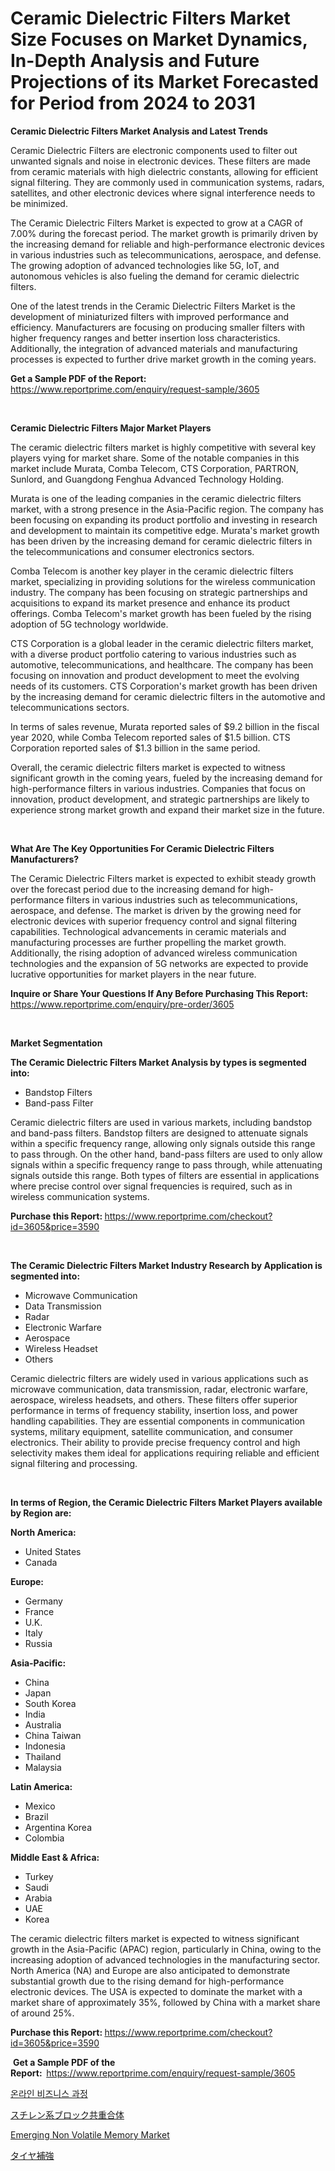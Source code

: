 <p><h1>Ceramic Dielectric Filters Market Size Focuses on Market Dynamics, In-Depth Analysis and Future Projections of its Market Forecasted for Period from 2024 to 2031</h1></p><p><strong>Ceramic Dielectric Filters Market Analysis and Latest Trends</strong></p>
<p><p>Ceramic Dielectric Filters are electronic components used to filter out unwanted signals and noise in electronic devices. These filters are made from ceramic materials with high dielectric constants, allowing for efficient signal filtering. They are commonly used in communication systems, radars, satellites, and other electronic devices where signal interference needs to be minimized.</p><p>The Ceramic Dielectric Filters Market is expected to grow at a CAGR of 7.00% during the forecast period. The market growth is primarily driven by the increasing demand for reliable and high-performance electronic devices in various industries such as telecommunications, aerospace, and defense. The growing adoption of advanced technologies like 5G, IoT, and autonomous vehicles is also fueling the demand for ceramic dielectric filters.</p><p>One of the latest trends in the Ceramic Dielectric Filters Market is the development of miniaturized filters with improved performance and efficiency. Manufacturers are focusing on producing smaller filters with higher frequency ranges and better insertion loss characteristics. Additionally, the integration of advanced materials and manufacturing processes is expected to further drive market growth in the coming years.</p></p>
<p><strong>Get a Sample PDF of the Report:&nbsp;</strong> <a href="https://www.reportprime.com/enquiry/request-sample/3605">https://www.reportprime.com/enquiry/request-sample/3605</a></p>
<p>&nbsp;</p>
<p><strong>Ceramic Dielectric Filters Major Market Players</strong></p>
<p><p>The ceramic dielectric filters market is highly competitive with several key players vying for market share. Some of the notable companies in this market include Murata, Comba Telecom, CTS Corporation, PARTRON, Sunlord, and Guangdong Fenghua Advanced Technology Holding.</p><p>Murata is one of the leading companies in the ceramic dielectric filters market, with a strong presence in the Asia-Pacific region. The company has been focusing on expanding its product portfolio and investing in research and development to maintain its competitive edge. Murata's market growth has been driven by the increasing demand for ceramic dielectric filters in the telecommunications and consumer electronics sectors.</p><p>Comba Telecom is another key player in the ceramic dielectric filters market, specializing in providing solutions for the wireless communication industry. The company has been focusing on strategic partnerships and acquisitions to expand its market presence and enhance its product offerings. Comba Telecom's market growth has been fueled by the rising adoption of 5G technology worldwide.</p><p>CTS Corporation is a global leader in the ceramic dielectric filters market, with a diverse product portfolio catering to various industries such as automotive, telecommunications, and healthcare. The company has been focusing on innovation and product development to meet the evolving needs of its customers. CTS Corporation's market growth has been driven by the increasing demand for ceramic dielectric filters in the automotive and telecommunications sectors.</p><p>In terms of sales revenue, Murata reported sales of $9.2 billion in the fiscal year 2020, while Comba Telecom reported sales of $1.5 billion. CTS Corporation reported sales of $1.3 billion in the same period.</p><p>Overall, the ceramic dielectric filters market is expected to witness significant growth in the coming years, fueled by the increasing demand for high-performance filters in various industries. Companies that focus on innovation, product development, and strategic partnerships are likely to experience strong market growth and expand their market size in the future.</p></p>
<p>&nbsp;</p>
<p><strong>What Are The Key Opportunities For Ceramic Dielectric Filters Manufacturers?</strong></p>
<p><p>The Ceramic Dielectric Filters market is expected to exhibit steady growth over the forecast period due to the increasing demand for high-performance filters in various industries such as telecommunications, aerospace, and defense. The market is driven by the growing need for electronic devices with superior frequency control and signal filtering capabilities. Technological advancements in ceramic materials and manufacturing processes are further propelling the market growth. Additionally, the rising adoption of advanced wireless communication technologies and the expansion of 5G networks are expected to provide lucrative opportunities for market players in the near future.</p></p>
<p><strong>Inquire or Share Your Questions If Any Before Purchasing This Report:</strong> <a href="https://www.reportprime.com/enquiry/pre-order/3605">https://www.reportprime.com/enquiry/pre-order/3605</a></p>
<p>&nbsp;</p>
<p><strong>Market Segmentation</strong></p>
<p><strong>The Ceramic Dielectric Filters Market Analysis by types is segmented into:</strong></p>
<p><ul><li>Bandstop Filters</li><li>Band-pass Filter</li></ul></p>
<p><p>Ceramic dielectric filters are used in various markets, including bandstop and band-pass filters. Bandstop filters are designed to attenuate signals within a specific frequency range, allowing only signals outside this range to pass through. On the other hand, band-pass filters are used to only allow signals within a specific frequency range to pass through, while attenuating signals outside this range. Both types of filters are essential in applications where precise control over signal frequencies is required, such as in wireless communication systems.</p></p>
<p><strong>Purchase this Report:&nbsp;</strong><a href="https://www.reportprime.com/checkout?id=3605&price=3590">https://www.reportprime.com/checkout?id=3605&price=3590</a></p>
<p>&nbsp;</p>
<p><strong>The Ceramic Dielectric Filters Market Industry Research by Application is segmented into:</strong></p>
<p><ul><li>Microwave Communication</li><li>Data Transmission</li><li>Radar</li><li>Electronic Warfare</li><li>Aerospace</li><li>Wireless Headset</li><li>Others</li></ul></p>
<p><p>Ceramic dielectric filters are widely used in various applications such as microwave communication, data transmission, radar, electronic warfare, aerospace, wireless headsets, and others. These filters offer superior performance in terms of frequency stability, insertion loss, and power handling capabilities. They are essential components in communication systems, military equipment, satellite communication, and consumer electronics. Their ability to provide precise frequency control and high selectivity makes them ideal for applications requiring reliable and efficient signal filtering and processing.</p></p>
<p>&nbsp;</p>
<p><strong>In terms of Region, the Ceramic Dielectric Filters Market Players available by Region are:</strong></p>
<p>
    <p> <strong> North America: </strong>
        <ul>
            <li>United States</li>
            <li>Canada</li>
        </ul>
        </p> 
    <p> <strong> Europe: </strong>
        <ul>
            <li>Germany</li>
            <li>France</li>
            <li>U.K.</li>
            <li>Italy</li>
            <li>Russia</li>
        </ul>
        </p> 
    <p> <strong> Asia-Pacific: </strong>
        <ul>
            <li>China</li>
            <li>Japan</li>
            <li>South Korea</li>
            <li>India</li>
            <li>Australia</li>
            <li>China Taiwan</li>
            <li>Indonesia</li>
            <li>Thailand</li>
            <li>Malaysia</li>
        </ul>
        </p> 
    <p> <strong> Latin America: </strong>
        <ul>
            <li>Mexico</li>
            <li>Brazil</li>
            <li>Argentina Korea</li>
            <li>Colombia</li>
        </ul>
        </p> 
    <p> <strong> Middle East & Africa: </strong>
        <ul>
            <li>Turkey</li>
            <li>Saudi</li>
            <li>Arabia</li>
            <li>UAE</li>
            <li>Korea</li>
        </ul>
    </p>
    </p>
<p><p>The ceramic dielectric filters market is expected to witness significant growth in the Asia-Pacific (APAC) region, particularly in China, owing to the increasing adoption of advanced technologies in the manufacturing sector. North America (NA) and Europe are also anticipated to demonstrate substantial growth due to the rising demand for high-performance electronic devices. The USA is expected to dominate the market with a market share of approximately 35%, followed by China with a market share of around 25%.</p></p>
<p><strong>Purchase this Report: </strong><a href="https://www.reportprime.com/checkout?id=3605&price=3590">https://www.reportprime.com/checkout?id=3605&price=3590</a></p>
<p>&nbsp;<strong>Get a Sample PDF of the Report:&nbsp;&nbsp;</strong><a href="https://www.reportprime.com/enquiry/request-sample/3605">https://www.reportprime.com/enquiry/request-sample/3605</a></p>
<p><strong></strong></p>
<p><p><a href="https://github.com/RichardLueilwitz787/Market-Research-Report-List-1/blob/main/240586513668.md">온라인 비즈니스 과정</a></p><p><a href="https://github.com/Calvi3ynJerde867/Market-Research-Report-List-1/blob/main/561618214504.md">スチレン系ブロック共重合体</a></p><p><a href="https://github.com/Sherrillcrooksxa8i18ucf2m/Market-Research-Report-List-1/blob/main/emerging-non-volatile-memory-market.md">Emerging Non Volatile Memory Market</a></p><p><a href="https://github.com/JacksonWiza1924/Market-Research-Report-List-1/blob/main/149746914505.md">タイヤ補強</a></p></p>